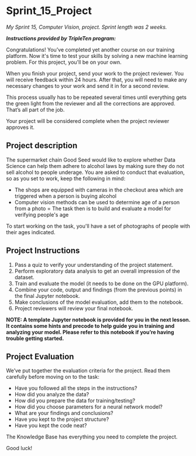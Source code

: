 # Sprint_15_Project

*My Sprint 15, Computer Vision, project. Sprint length was 2 weeks.*

***Instructions provided by TripleTen program:***

Congratulations! You’ve completed yet another course on our training platform. Now it's time to test your skills by solving a new machine learning problem. For this project, you'll be on your own.

When you finish your project, send your work to the project reviewer. You will receive feedback within 24 hours. After that, you will need to make any necessary changes to your work and send it in for a second review.

This process usually has to be repeated several times until everything gets the green light from the reviewer and all the corrections are approved. That’s all part of the job.

Your project will be considered complete when the project reviewer approves it.

## Project description

The supermarket chain Good Seed would like to explore whether Data Science can help them adhere to alcohol laws by making sure they do not sell alcohol to people underage. You are asked to conduct that evaluation, so as you set to work, keep the following in mind:

- The shops are equipped with cameras in the checkout area which are triggered when a person is buying alcohol
- Computer vision methods can be used to determine age of a person from a photo
= The task then is to build and evaluate a model for verifying people's age

To start working on the task, you'll have a set of photographs of people with their ages indicated.

## Project Instructions

1. Pass a quiz to verify your understanding of the project statement.
2. Perform exploratory data analysis to get an overall impression of the dataset.
3. Train and evaluate the model (it needs to be done on the GPU platform).
4. Combine your code, output and findings (from the previous points) in the final Jupyter notebook.
5. Make conclusions of the model evaluation, add them to the notebook.
6. Project reviewers will review your final notebook.

**NOTE: A template Jupyter notebook is provided for you in the next lesson. It contains some hints and precode to help guide you in training and analyzing your model. Please refer to this notebook if you’re having trouble getting started.**

## Project Evaluation

We’ve put together the evaluation criteria for the project. Read them carefully before moving on to the task:

- Have you followed all the steps in the instructions?
- How did you analyze the data?
- How did you prepare the data for training/testing?
- How did you choose parameters for a neural network model?
- What are your findings and conclusions?
- Have you kept to the project structure?
- Have you kept the code neat?

The Knowledge Base has everything you need to complete the project.

Good luck!
